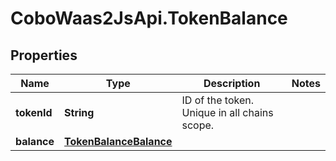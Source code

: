 # CoboWaas2JsApi.TokenBalance

## Properties

Name | Type | Description | Notes
------------ | ------------- | ------------- | -------------
**tokenId** | **String** | ID of the token. Unique in all chains scope. | 
**balance** | [**TokenBalanceBalance**](TokenBalanceBalance.md) |  | 


